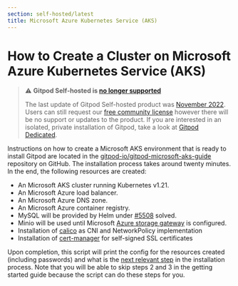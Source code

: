 ```yaml
---
section: self-hosted/latest
title: Microsoft Azure Kubernetes Service (AKS)
---
```


<script context="module">
  export const prerender = true;
</script>

# How to Create a Cluster on Microsoft Azure Kubernetes Service (AKS)

> ⚠️ **Gitpod Self-hosted is [no longer supported](/blog/introducing-gitpod-dedicated)**
>
> The last update of Gitpod Self-hosted product was [November 2022](/changelog/november-self-hosted-release). Users can still request our [free community license](/community-license) however there will be no support or updates to the product. If you are interested in an isolated, private installation of Gitpod, take a look at [Gitpod Dedicated](/dedicated).

Instructions on how to create a Microsoft AKS environment that is ready to install Gitpod are located in the [gitpod-io/gitpod-microsoft-aks-guide](https://github.com/gitpod-io/gitpod-microsoft-aks-guide) repository on GitHub. The installation process takes around twenty minutes. In the end, the following resources are created:

- An Microsoft AKS cluster running Kubernetes v1.21.
- An Microsoft Azure load balancer.
- An Microsoft Azure DNS zone.
- An Microsoft Azure container registry.
- MySQL will be provided by Helm under [#5508](https://github.com/gitpod-io/gitpod/issues/5508) solved.
- Minio will be used until Microsoft [Azure storage gateway](https://github.com/gitpod-io/gitpod-azure-aks-guide/issues/1) is configured.
- Installation of [calico](https://docs.projectcalico.org) as CNI and NetworkPolicy implementation
- Installation of [cert-manager](https://cert-manager.io/) for self-signed SSL certificates

Upon completion, this script will print the config for the resources created (including passwords) and what is the [next relevant step](./../installing-gitpod#install-gitpod) in the installation process. Note that you will be able to skip steps 2 and 3 in the getting started guide because the script can do these steps for you.
